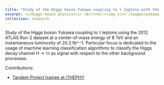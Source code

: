 ```yaml
---
title: "Study of the Higgs boson Yukawa coupling to τ leptons with the ATLAS detector"
excerpt: <i>Higgs-boson physics</i> <br/><br/><img src='/images/yukawa.png' width="600">
collection: research
---
```


Study of the Higgs boson Yukawa coupling to τ leptons using the 2012 ATLAS Run-2 dataset at a center-of-mass energy of 8 TeV and an instantaneous luminosity of 20.3 fb^−1. Particular focus is dedicated to the usage of machine learning classification algorithms to classify the Higgs decay channel H → ττ as signal with respect to the other background processes.

Contributions:

* [Tandem Project trainee at iTHEPHY](http://JustWhit3.github.io/files/tp.pdf).